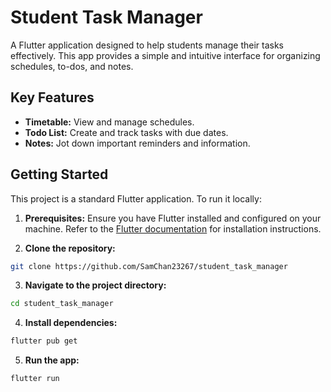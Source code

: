 # Student Task Manager

A Flutter application designed to help students manage their tasks effectively.  This app provides a simple and intuitive interface for organizing schedules, to-dos, and notes.

## Key Features

* **Timetable:**  View and manage schedules.
* **Todo List:** Create and track tasks with due dates.
* **Notes:**  Jot down important reminders and information.

## Getting Started

This project is a standard Flutter application. To run it locally:

1. **Prerequisites:** Ensure you have Flutter installed and configured on your machine.  Refer to the [Flutter documentation](https://docs.flutter.dev/get-started/install) for installation instructions.

2. **Clone the repository:**
```bash
git clone https://github.com/SamChan23267/student_task_manager
```
3. **Navigate to the project directory:**
```bash
cd student_task_manager
```

4. **Install dependencies:**
```bash
flutter pub get
```

5. **Run the app:**
```bash
flutter run
```
